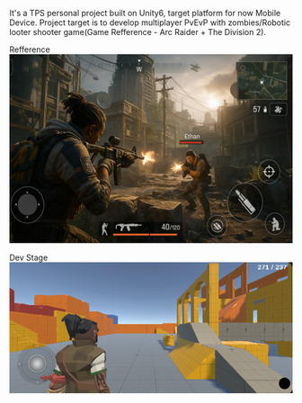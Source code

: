 It's a TPS personal project built on Unity6, target platform for now Mobile Device. Project target is to develop multiplayer PvEvP with zombies/Robotic looter shooter game(Game Refference - Arc Raider + The Division 2).

Refference
![Reefrence Image](image-3.png)

Dev Stage
![Project Prototype Stage](image-1.png)

